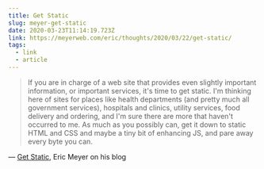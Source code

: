 ```yaml
---
title: Get Static
slug: meyer-get-static
date: 2020-03-23T11:14:19.723Z
link: https://meyerweb.com/eric/thoughts/2020/03/22/get-static/
tags:
  - link
  - article
---
```


> If you are in charge of a web site that provides even slightly important information, or important services, it's time to get static.  I'm thinking here of sites for places like health departments (and pretty much all government services), hospitals and clinics, utility services, food delivery and ordering, and I'm sure there are more that haven't occurred to me.  As much as you possibly can, get it down to static HTML and CSS and maybe a tiny bit of enhancing JS, and pare away every byte you can.

&mdash; [Get Static](https://meyerweb.com/eric/thoughts/2020/03/22/get-static/), Eric Meyer on his blog
